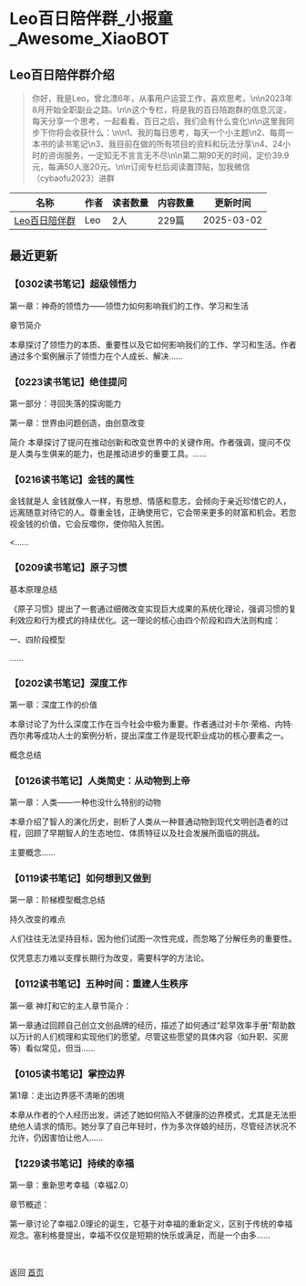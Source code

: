 # Leo百日陪伴群_小报童_Awesome_XiaoBOT

## Leo百日陪伴群介绍
> 你好，我是Leo，曾北漂6年，从事用户运营工作，喜欢思考。\n\n2023年8月开始全职副业之路。\n\n这个专栏，将是我的百日陪跑群的信息沉淀，每天分享一个思考，一起看看，百日之后，我们会有什么变化\n\n这里我同步下你将会收获什么：\n\n1、我的每日思考，每天一个小主题\n2、每周一本书的读书笔记\n3、我目前在做的所有项目的资料和玩法分享\n4、24小时的咨询服务，一定知无不言言无不尽\n\n第二期90天的时间，定价39.9元，每满50人涨20元。\n\n订阅专栏后阅读置顶贴，加我微信（cybaofu2023）进群  
  


|名称|作者|读者数量|内容数量|更新时间|
|---|---|---|---|---|
|[Leo百日陪伴群](https://xiaobot.net/p/cybaofu2023?refer=0b133df9-27dc-423b-8101-639049001c13)|Leo|2人|229篇|2025-03-02|

## 最近更新
### 【0302读书笔记】超级领悟力

第一章：神奇的领悟力——领悟力如何影响我们的工作、学习和生活

章节简介

本章探讨了领悟力的本质、重要性以及它如何影响我们的工作、学习和生活。作者通过多个案例展示了领悟力在个人成长、解决......

### 【0223读书笔记】绝佳提问

第一部分：寻回失落的探询能力

第一章：世界由问题创造，由创意改变

简介 本章探讨了提问在推动创新和改变世界中的关键作用。作者强调，提问不仅是人类与生俱来的能力，也是推动进步的重要工具。......

### 【0216读书笔记】金钱的属性

金钱就是人
金钱就像人一样，有思想、情感和意志，会倾向于亲近珍惜它的人，远离随意对待它的人。尊重金钱，正确使用它，它会带来更多的财富和机会。若忽视金钱的价值，它会反噬你，使你陷入贫困。

<......

### 【0209读书笔记】原子习惯

基本原理总结

《原子习惯》提出了一套通过细微改变实现巨大成果的系统化理论，强调习惯的复利效应和行为模式的持续优化。这一理论的核心由四个阶段和四大法则构成：

一、四阶段模型

......

### 【0202读书笔记】深度工作

第一章：深度工作的价值

本章讨论了为什么深度工作在当今社会中极为重要。作者通过对卡尔·荣格、内特·西尔弗等成功人士的案例分析，提出深度工作是现代职业成功的核心要素之一。

概念总结

### 【0126读书笔记】人类简史：从动物到上帝

第一章：人类——一种也没什么特别的动物

本章介绍了智人的演化历史，剖析了人类从一种普通动物到现代文明创造者的过程，回顾了早期智人的生态地位、体质特征以及社会发展所面临的挑战。

主要概念......

### 【0119读书笔记】如何想到又做到

第一章：阶梯模型概念总结

持久改变的难点

人们往往无法坚持目标，因为他们试图一次性完成，而忽略了分解任务的重要性。

仅凭意志力难以支撑长期行为改变，需要科学的方法论。

### 【0112读书笔记】五种时间：重建人生秩序

第一章 神灯和它的主人章节简介：

第一章通过回顾自己创立文创品牌的经历，描述了如何通过“趁早效率手册”帮助数以万计的人们梳理和实现他们的愿望。尽管这些愿望的具体内容（如升职、买房等）看似常见，但当......

### 【0105读书笔记】掌控边界

第1章：走出边界感不清晰的困境

本章从作者的个人经历出发，讲述了她如何陷入不健康的边界模式，尤其是无法拒绝他人请求的情形。她分享了自己年轻时，作为多次伴娘的经历，尽管经济状况不允许，仍因害怕让他人......

### 【1229读书笔记】持续的幸福

第一章：重新思考幸福（幸福2.0）

章节概述：

第一章讨论了幸福2.0理论的诞生，它基于对幸福的重新定义，区别于传统的幸福观念。塞利格曼提出，幸福不仅仅是短期的快乐或满足，而是一个由多......


<a href="https://github.com/Reno9527/awesome-xiaobot" style="color: white; text-decoration: none;">awesome-xiaobot</a>

返回 [首页](../README.md)
